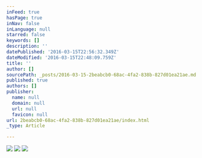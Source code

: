 ```yaml
---
inFeed: true
hasPage: true
inNav: false
inLanguage: null
starred: false
keywords: []
description: ''
datePublished: '2016-03-15T22:56:32.349Z'
dateModified: '2016-03-15T22:48:09.759Z'
title: ''
author: []
sourcePath: _posts/2016-03-15-2beabcb0-68ac-4fa2-838b-827d01ea21ae.md
published: true
authors: []
publisher:
  name: null
  domain: null
  url: null
  favicon: null
url: 2beabcb0-68ac-4fa2-838b-827d01ea21ae/index.html
_type: Article

---
```

![](https://the-grid-user-content.s3-us-west-2.amazonaws.com/00f8fe5a-e794-468b-8b7d-c77f9e1ac243.jpg)
![](https://the-grid-user-content.s3-us-west-2.amazonaws.com/a6b8338e-a3b3-4e47-984c-0b1e6c0386f8.jpg)
![](https://the-grid-user-content.s3-us-west-2.amazonaws.com/2829fe25-89c4-495a-80c6-f785a8966b74.jpg)